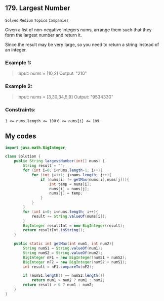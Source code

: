 ## 179. Largest Number
`Solved` `Medium` `Topics` `Companies`


Given a list of non-negative integers nums, arrange them such that they form the largest number and return it.

Since the result may be very large, so you need to return a string instead of an integer.

 

### Example 1:

> Input: nums = [10,2]
> Output: "210"

### Example 2:

> Input: nums = [3,30,34,5,9]
> Output: "9534330"
 

### Constraints:

`1 <= nums.length <= 100`
`0 <= nums[i] <= 109`


## My codes

```java
import java.math.BigInteger;

class Solution {
    public String largestNumber(int[] nums) {
        String result = "";
        for (int i=0; i<nums.length-1; i++){
            for (int j=i+1; j<nums.length; j++){
                if (nums[i] != getMax(nums[i],nums[j])){
                    int temp = nums[i];
                    nums[i] = nums[j];
                    nums[j] = temp;
                }
            }
        }
        for (int i=0; i<nums.length; i++){
            result += String.valueOf(nums[i]);
        }
        BigInteger resultInt = new BigInteger(result);
        return resultInt.toString();
    }

    public static int getMax(int num1, int num2){
        String numS1 = String.valueOf(num1);
        String numS2 = String.valueOf(num2);
        BigInteger nF1 = new BigInteger(numS1 + numS2);
        BigInteger nF2 = new BigInteger(numS2 + numS1);
        int result = nF1.compareTo(nF2);

        if (numS1.length() == numS2.length())
            return num1 > num2 ? num1 : num2;
        return result > 0 ? num1 : num2;
    }
}
```